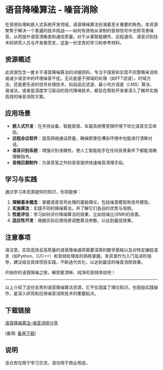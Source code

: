 # 语音降噪算法 - 噪音消除

在音频处理和嵌入式系统开发领域，语音降噪算法扮演着至关重要的角色。本资源聚焦于解决一个普遍的技术挑战——如何有效地从录制的音频信号中去除背景噪音，从而提升语音清晰度和通信质量。对于从事智能硬件、远程通讯、语音识别技术的研究人员与开发者而言，这是一份宝贵的学习和参考材料。

## 资源概述

此资源包含一套关于语音降噪算法的详细资料，专注于探索和实现不同策略来消除或减少语言中的环境噪音干扰。无论是基于频域的处理（如FFT滤波），时域方法，还是更先进的信号处理技术，如自适应滤波、最小均方误差（LMS）算法、谱减法，或者是深度学习驱动的现代降噪技术，都旨在帮助开发者深入了解并实施高效的噪音消除方案。

## 应用场景

- **嵌入式开发**：在手持设备、智能家居、车载系统等受限环境下优化语音交互体验。
- **远程会议软件**：提高网络通话质量，确保即使在嘈杂环境中也能进行清晰对话。
- **语音识别系统**：增强识别准确性，使人工智能助手在任何背景条件下都能准确理解指令。
- **音频后期制作**：为录音室之外的录音提供快速噪音清理手段。

## 学习与实践

通过学习本资源提供的知识，你将能够：

1. **理解基本概念**：掌握语音信号处理的基础理论，包括噪音模型和信号模型。
2. **实施算法**：实践不同的降噪算法，并了解它们各自的优势与局限。
3. **性能评估**：学习如何评价降噪算法的效果，比如信噪比(SNR)的改善。
4. **适应性开发**：根据实际应用场景调整算法参数，以达到最佳效果。

## 注意事项

请注意，实现高效且高质量的语音降噪通常需要深厚的数学基础以及对特定编程语言（如Python、C/C++）和音频处理库的熟练掌握。本资源作为入门及进阶指导，建议结合具体项目实践，不断迭代优化，以达到最佳的噪音消除效果。

开始你的语音降噪之旅，解锁更清晰、纯净的音频体验吧！

---

以上介绍了这份宝贵的语音降噪算法资源，它不仅涵盖了理论知识，也鼓励实践操作，是深入研究和应用噪音消除技术的重要起点。

## 下载链接
[语音降噪算法-噪音消除分享]() 

(备用: [备用下载](https://pan.baidu.com/s/1k61ImxfLJFj6Q0ezBzXviQ?pwd=1234))

## 说明

该仓库仅用于学习交流，请勿用于商业用途。
